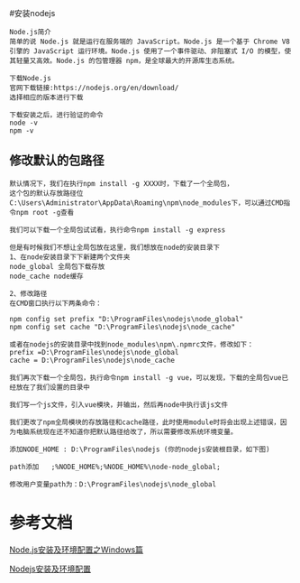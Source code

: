 #安装nodejs

    Node.js简介
    简单的说 Node.js 就是运行在服务端的 JavaScript。Node.js 是一个基于 Chrome V8 引擎的 JavaScript 运行环境。Node.js 使用了一个事件驱动、非阻塞式 I/O 的模型，使其轻量又高效。Node.js 的包管理器 npm，是全球最大的开源库生态系统。

    下载Node.js
    官网下载链接:https://nodejs.org/en/download/
    选择相应的版本进行下载

    下载安装之后，进行验证的命令
    node -v
    npm -v

## 修改默认的包路径
    默认情况下，我们在执行npm install -g XXXX时，下载了一个全局包，
    这个包的默认存放路径位C:\Users\Administrator\AppData\Roaming\npm\node_modules下，可以通过CMD指令npm root -g查看

    我们可以下载一个全局包试试看，执行命令npm install -g express

    但是有时候我们不想让全局包放在这里，我们想放在node的安装目录下
    1、在node安装目录下下新建两个文件夹
    node_global 全局包下载存放
    node_cache node缓存

    2、修改路径
    在CMD窗口执行以下两条命令：

    npm config set prefix "D:\ProgramFiles\nodejs\node_global"
    npm config set cache "D:\ProgramFiles\nodejs\node_cache"

    或者在nodejs的安装目录中找到node_modules\npm\.npmrc文件，修改如下：
    prefix =D:\ProgramFiles\nodejs\node_global
    cache = D:\ProgramFiles\nodejs\node_cache

    我们再次下载一个全局包，执行命令npm install -g vue，可以发现，下载的全局包vue已经放在了我们设置的目录中

    我们写一个js文件，引入vue模块，并输出，然后再node中执行该js文件

    我们更改了npm全局模块的存放路径和cache路径，此时使用module时将会出现上述错误，因为电脑系统现在还不知道你把默认路径给改了，所以需要修改系统环境变量。

    添加NODE_HOME : D:\ProgramFiles\nodejs (你的nodejs安装根目录，如下图)

    path添加   ;%NODE_HOME%;%NODE_HOME%\node-node_global;

    修改用户变量path为：D:\ProgramFiles\nodejs\node_global







# 参考文档
[Node.js安装及环境配置之Windows篇](https://www.cnblogs.com/liuqiyun/p/8133904.html)

[Nodejs安装及环境配置](https://www.jianshu.com/p/13f45e24b1de)